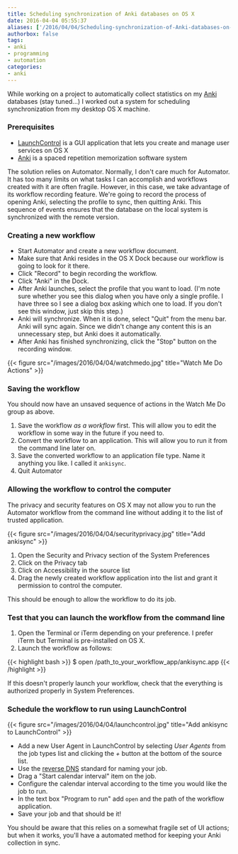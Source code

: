```yaml
---
title: Scheduling synchronization of Anki databases on OS X
date: 2016-04-04 05:55:37
aliases: ['/2016/04/04/Scheduling-synchronization-of-Anki-databases-on-OS-X/']
authorbox: false
tags:
- anki
- programming
- automation
categories:
- anki
---
```

While working on a project to automatically collect statistics on my [Anki](http://ankisrs.net) databases (stay tuned...) I worked out a system for scheduling synchronization from my desktop OS X machine.

### Prerequisites

- [LaunchControl](http://www.soma-zone.com/LaunchControl/) is a GUI application that lets you create and manage user services on OS X
- [Anki](http://ankisrs.net) is a spaced repetition memorization software system

The solution relies on Automator. Normally, I don't care much for Automator. It has too many limits on what tasks I can accomplish and workflows created with it are often fragile. However, in this case, we take advantage of its workflow recording feature. We're going to record the process of opening Anki, selecting the profile to sync, then quitting Anki. This sequence of events ensures that the database on the local system is synchronized with the remote version.

<!-- more -->

### Creating a new workflow

* Start Automator and create a new workflow document.
* Make sure that Anki resides in the OS X Dock because our workflow is going to look for it there.
* Click "Record" to begin recording the workflow.
* Click "Anki" in the Dock.
* After Anki launches, select the profile that you want to load. (I'm note sure whether you see this dialog when you have only a single profile. I have three so I see a dialog box asking which one to load. If you don't see this window, just skip this step.)
* Anki will synchronize. When it is done, select "Quit" from the menu bar. Anki will sync again. Since we didn't change any content this is an unnecessary step, but Anki does it automatically.
* After Anki has finished synchronizing, click the "Stop" button on the recording window.

{{< figure src="/images/2016/04/04/watchmedo.jpg" title="Watch Me Do Actions" >}}

### Saving the workflow

You should now have an unsaved sequence of actions in the Watch Me Do group as above.

1. Save the workflow _as a workflow_ first. This will allow you to edit the workflow in some way in the future if you need to.
2. Convert the workflow to an application. This will allow you to run it from the command line later on.
3. Save the converted workflow to an application file type. Name it anything you like. I called it `ankisync`.
4. Quit Automator

### Allowing the workflow to control the computer

The privacy and security features on OS X may not allow you to run the Automator workflow from the command line without adding it to the list of trusted application.

{{< figure src="/images/2016/04/04/securityprivacy.jpg" title="Add ankisync" >}}

1. Open the Security and Privacy section of the System Preferences
2. Click on the Privacy tab
3. Click on Accessibility in the source list
4. Drag the newly created workflow application into the list and grant it permission to control the computer.

This should be enough to allow the workflow to do its job.

### Test that you can launch the workflow from the command line

1. Open the Terminal or iTerm depending on your preference. I prefer iTerm but Terminal is pre-installed on OS X.
2. Launch the workflow as follows:

{{< highlight bash >}}
$ open /path_to_your_workflow_app/ankisync.app
{{< /highlight >}}

If this doesn't properly launch your workflow, check that the everything is authorized properly in System Preferences.

### Schedule the workflow to run using LaunchControl

{{< figure src="/images/2016/04/04/launchcontrol.jpg" title="Add ankisync to LaunchControl" >}}

* Add a new User Agent in LaunchControl by selecting _User Agents_ from the job types list and clicking the _+_ button at the bottom of the source list.
* Use the [reverse DNS]() standard for naming your job.
* Drag a "Start calendar interval" item on the job.
* Configure the calendar interval according to the time you would like the job to run.
* In the text box "Program to run" add `open` and the path of the workflow application.
* Save your job and that should be it!

You should be aware that this relies on a somewhat fragile set of UI actions; but when it works, you'll have a automated method for keeping your Anki collection in sync.
